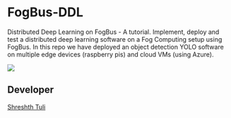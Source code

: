 # FogBus-DDL
Distributed Deep Learning on FogBus - A tutorial. Implement, deploy and test a distributed deep learning software on a Fog Computing setup using FogBus. In this repo we have deployed an object detection YOLO software on multiple edge devices (raspberry pis) and cloud VMs (using Azure). 

![](https://github.com/Cloudslab/FogBus-DDL/blob/master/Tutorial/End-user%20manual/images/Screenshot_20190524-210953.jpg&s=200)

## Developer

[Shreshth Tuli](https://www.github.com/shreshthtuli)

